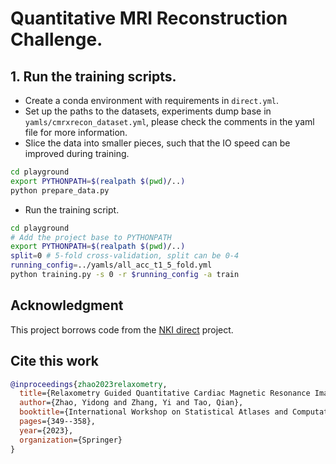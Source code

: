 # Quantitative MRI Reconstruction Challenge.

## 1. Run the training scripts.
- Create a conda environment with requirements in `direct.yml`.
- Set up the paths to the datasets, experiments dump base in `yamls/cmrxrecon_dataset.yml`, please check the comments in the yaml file for more information.
- Slice the data into smaller pieces, such that the IO speed can be improved during training.
```bash
cd playground 
export PYTHONPATH=$(realpath $(pwd)/..)
python prepare_data.py
```
- Run the training script. 
```bash 
cd playground 
# Add the project base to PYTHONPATH
export PYTHONPATH=$(realpath $(pwd)/..)
split=0 # 5-fold cross-validation, split can be 0-4
running_config=../yamls/all_acc_t1_5_fold.yml
python training.py -s 0 -r $running_config -a train 
```

## Acknowledgment
This project borrows code from the [NKI direct](https://github.com/NKI-AI/direct) project.

## Cite this work 
```bibtex
@inproceedings{zhao2023relaxometry,
  title={Relaxometry Guided Quantitative Cardiac Magnetic Resonance Image Reconstruction},
  author={Zhao, Yidong and Zhang, Yi and Tao, Qian},
  booktitle={International Workshop on Statistical Atlases and Computational Models of the Heart},
  pages={349--358},
  year={2023},
  organization={Springer}
}
```


